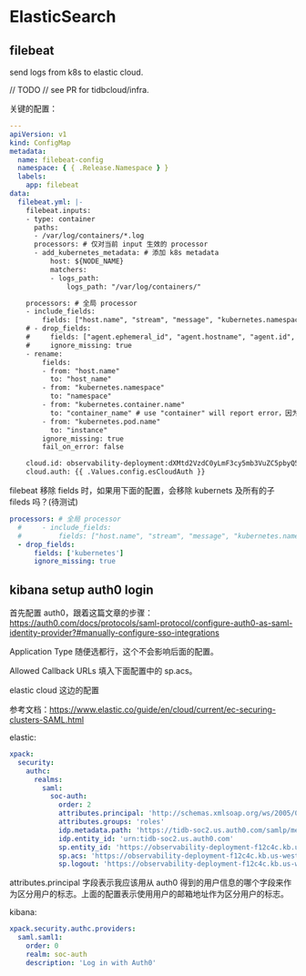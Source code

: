 # ElasticSearch

## filebeat

send logs from k8s to elastic cloud.

// TODO
// see PR for tidbcloud/infra.

关键的配置：

```yaml
---
apiVersion: v1
kind: ConfigMap
metadata:
  name: filebeat-config
  namespace: { { .Release.Namespace } }
  labels:
    app: filebeat
data:
  filebeat.yml: |-
    filebeat.inputs:
    - type: container
      paths:
      - /var/log/containers/*.log
      processors: # 仅对当前 input 生效的 processor
      - add_kubernetes_metadata: # 添加 k8s metadata
          host: ${NODE_NAME}
          matchers:
          - logs_path:
              logs_path: "/var/log/containers/"

    processors: # 全局 processor
    - include_fields:
        fields: ["host.name", "stream", "message", "kubernetes.namespace", "kubernetes.container.name", "kubernetes.pod.name"]
    # - drop_fields:
    #     fields: ["agent.ephemeral_id", "agent.hostname", "agent.id", "agent.type", "agent.version", "ecs.version", "input.type", "log.offset"]
    #     ignore_missing: true
    - rename:
        fields:
        - from: "host.name"
          to: "host_name"
        - from: "kubernetes.namespace"
          to: "namespace"
        - from: "kubernetes.container.name"
          to: "container_name" # use "container" will report error，因为 container field 已存在且为 object
        - from: "kubernetes.pod.name"
          to: "instance"
        ignore_missing: true
        fail_on_error: false

    cloud.id: observability-deployment:dXMtd2VzdC0yLmF3cy5mb3VuZC5pbyQ5ZTczY2VlNTlmMmU0M2ZiOTNiMjVhOGM2M2Q0Mjk4OSRlOTRiMDRlZjQ1MDk0NDMwOTc4ZTliZmM3ODhiNGI5Mw==
    cloud.auth: {{ .Values.config.esCloudAuth }}
```

filebeat 移除 fields 时，如果用下面的配置，会移除 kubernets 及所有的子 fileds 吗？(待测试)

```yaml
processors: # 全局 processor
  #     - include_fields:
  #         fields: ["host.name", "stream", "message", "kubernetes.namespace", "kubernetes.container.name", "kubernetes.pod.name"]
  - drop_fields:
      fields: ['kubernetes']
      ignore_missing: true
```

## kibana setup auth0 login

首先配置 auth0，跟着这篇文章的步骤：https://auth0.com/docs/protocols/saml-protocol/configure-auth0-as-saml-identity-provider?#manually-configure-sso-integrations

Application Type 随便选都行，这个不会影响后面的配置。

Allowed Callback URLs 填入下面配置中的 sp.acs。

elastic cloud 这边的配置

参考文档：https://www.elastic.co/guide/en/cloud/current/ec-securing-clusters-SAML.html

elastic:

```yaml
xpack:
  security:
    authc:
      realms:
        saml:
          soc-auth:
            order: 2
            attributes.principal: 'http://schemas.xmlsoap.org/ws/2005/05/identity/claims/emailaddress'
            attributes.groups: 'roles'
            idp.metadata.path: 'https://tidb-soc2.us.auth0.com/samlp/metadata/xB3EUrAe2exEX1FK4ZRTLjrxRKGybUNA'
            idp.entity_id: 'urn:tidb-soc2.us.auth0.com'
            sp.entity_id: 'https://observability-deployment-f12c4c.kb.us-west-2.aws.found.io:9243/'
            sp.acs: 'https://observability-deployment-f12c4c.kb.us-west-2.aws.found.io:9243/api/security/v1/saml'
            sp.logout: 'https://observability-deployment-f12c4c.kb.us-west-2.aws.found.io:9243/logout'
```

attributes.principal 字段表示我应该用从 auth0 得到的用户信息的哪个字段来作为区分用户的标志。上面的配置表示使用用户的邮箱地址作为区分用户的标志。

kibana:

```yaml
xpack.security.authc.providers:
  saml.saml1:
    order: 0
    realm: soc-auth
    description: 'Log in with Auth0'
```
